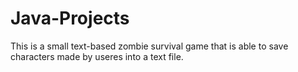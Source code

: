 # Java-Projects
This is a small text-based zombie survival game that is able to save characters made by useres into a text file. 
